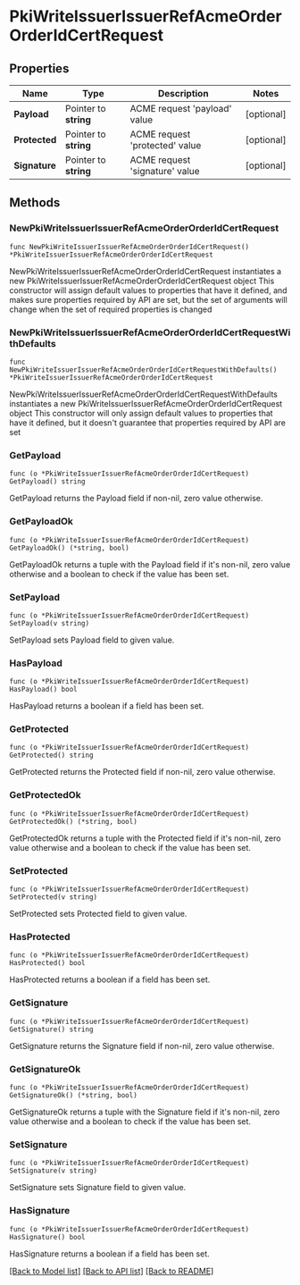 # PkiWriteIssuerIssuerRefAcmeOrderOrderIdCertRequest


## Properties

Name | Type | Description | Notes
------------ | ------------- | ------------- | -------------
**Payload** | Pointer to **string** | ACME request &#x27;payload&#x27; value | [optional] 
**Protected** | Pointer to **string** | ACME request &#x27;protected&#x27; value | [optional] 
**Signature** | Pointer to **string** | ACME request &#x27;signature&#x27; value | [optional] 



## Methods


### NewPkiWriteIssuerIssuerRefAcmeOrderOrderIdCertRequest

`func NewPkiWriteIssuerIssuerRefAcmeOrderOrderIdCertRequest() *PkiWriteIssuerIssuerRefAcmeOrderOrderIdCertRequest`

NewPkiWriteIssuerIssuerRefAcmeOrderOrderIdCertRequest instantiates a new PkiWriteIssuerIssuerRefAcmeOrderOrderIdCertRequest object
This constructor will assign default values to properties that have it defined,
and makes sure properties required by API are set, but the set of arguments
will change when the set of required properties is changed

### NewPkiWriteIssuerIssuerRefAcmeOrderOrderIdCertRequestWithDefaults

`func NewPkiWriteIssuerIssuerRefAcmeOrderOrderIdCertRequestWithDefaults() *PkiWriteIssuerIssuerRefAcmeOrderOrderIdCertRequest`

NewPkiWriteIssuerIssuerRefAcmeOrderOrderIdCertRequestWithDefaults instantiates a new PkiWriteIssuerIssuerRefAcmeOrderOrderIdCertRequest object
This constructor will only assign default values to properties that have it defined,
but it doesn't guarantee that properties required by API are set


### GetPayload

`func (o *PkiWriteIssuerIssuerRefAcmeOrderOrderIdCertRequest) GetPayload() string`

GetPayload returns the Payload field if non-nil, zero value otherwise.

### GetPayloadOk

`func (o *PkiWriteIssuerIssuerRefAcmeOrderOrderIdCertRequest) GetPayloadOk() (*string, bool)`

GetPayloadOk returns a tuple with the Payload field if it's non-nil, zero value otherwise
and a boolean to check if the value has been set.

### SetPayload

`func (o *PkiWriteIssuerIssuerRefAcmeOrderOrderIdCertRequest) SetPayload(v string)`

SetPayload sets Payload field to given value.


### HasPayload

`func (o *PkiWriteIssuerIssuerRefAcmeOrderOrderIdCertRequest) HasPayload() bool`

HasPayload returns a boolean if a field has been set.




### GetProtected

`func (o *PkiWriteIssuerIssuerRefAcmeOrderOrderIdCertRequest) GetProtected() string`

GetProtected returns the Protected field if non-nil, zero value otherwise.

### GetProtectedOk

`func (o *PkiWriteIssuerIssuerRefAcmeOrderOrderIdCertRequest) GetProtectedOk() (*string, bool)`

GetProtectedOk returns a tuple with the Protected field if it's non-nil, zero value otherwise
and a boolean to check if the value has been set.

### SetProtected

`func (o *PkiWriteIssuerIssuerRefAcmeOrderOrderIdCertRequest) SetProtected(v string)`

SetProtected sets Protected field to given value.


### HasProtected

`func (o *PkiWriteIssuerIssuerRefAcmeOrderOrderIdCertRequest) HasProtected() bool`

HasProtected returns a boolean if a field has been set.




### GetSignature

`func (o *PkiWriteIssuerIssuerRefAcmeOrderOrderIdCertRequest) GetSignature() string`

GetSignature returns the Signature field if non-nil, zero value otherwise.

### GetSignatureOk

`func (o *PkiWriteIssuerIssuerRefAcmeOrderOrderIdCertRequest) GetSignatureOk() (*string, bool)`

GetSignatureOk returns a tuple with the Signature field if it's non-nil, zero value otherwise
and a boolean to check if the value has been set.

### SetSignature

`func (o *PkiWriteIssuerIssuerRefAcmeOrderOrderIdCertRequest) SetSignature(v string)`

SetSignature sets Signature field to given value.


### HasSignature

`func (o *PkiWriteIssuerIssuerRefAcmeOrderOrderIdCertRequest) HasSignature() bool`

HasSignature returns a boolean if a field has been set.









[[Back to Model list]](../README.md#documentation-for-models) [[Back to API list]](../README.md#documentation-for-api-endpoints) [[Back to README]](../README.md)


